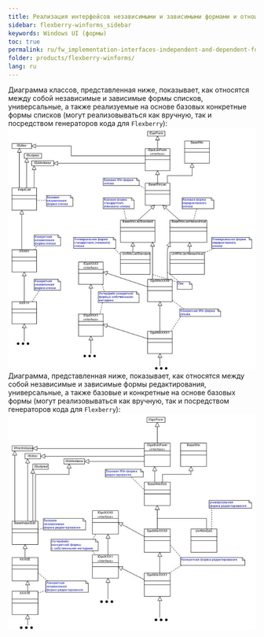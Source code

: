 ```yaml
---
title: Реализация интерфейсов независимыми и зависимыми формами и отношения между ними
sidebar: flexberry-winforms_sidebar
keywords: Windows UI (формы)
toc: true
permalink: ru/fw_implementation-interfaces-independent-and-dependent-forms-and-relationship-between-them.html
folder: products/flexberry-winforms/
lang: ru
---
```


Диаграмма классов, представленная ниже, показывает, как относятся между собой независимые и зависимые формы списков, универсальные, а также реализуемые на основе базовых конкретные формы списков (могут реализовываться как вручную, так и посредством генераторов кода для `Flexberry`):
![](/images/pages/products/flexberry-winforms/forms/primer11.jpg)
Диаграмма, представленная ниже, показывает, как относятся между собой независимые и зависимые формы редактирования, универсальные, а также базовые и конкретные на основе базовых формы (могут реализовываться как вручную, так и посредством генераторов кода для `Flexberry`):
![](/images/pages/products/flexberry-winforms/forms/primer12.jpg)
